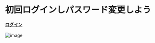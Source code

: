 # 初回ログインしパスワード変更しよう

#### [ログイン](https://qw8hifusqcaw.cybozu.com/login)

![image](https://github.com/ShopChannelIT/Vendor-Portal/assets/88366591/a02100ba-7a6e-489a-b897-d666a8f9b5f6)

